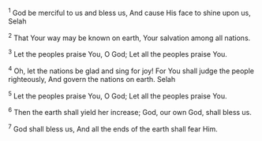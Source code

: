<sup>1</sup> 
God be merciful to us and bless us, And cause His face to shine upon us, Selah 

<sup>2</sup> 
That Your way may be known on earth, Your salvation among all nations. 

<sup>3</sup> 
Let the peoples praise You, O God; Let all the peoples praise You. 

<sup>4</sup> 
Oh, let the nations be glad and sing for joy! For You shall judge the people righteously, And govern the nations on earth. Selah 

<sup>5</sup> 
Let the peoples praise You, O God; Let all the peoples praise You. 

<sup>6</sup> 
Then the earth shall yield her increase; God, our own God, shall bless us. 

<sup>7</sup> 
God shall bless us, And all the ends of the earth shall fear Him.
